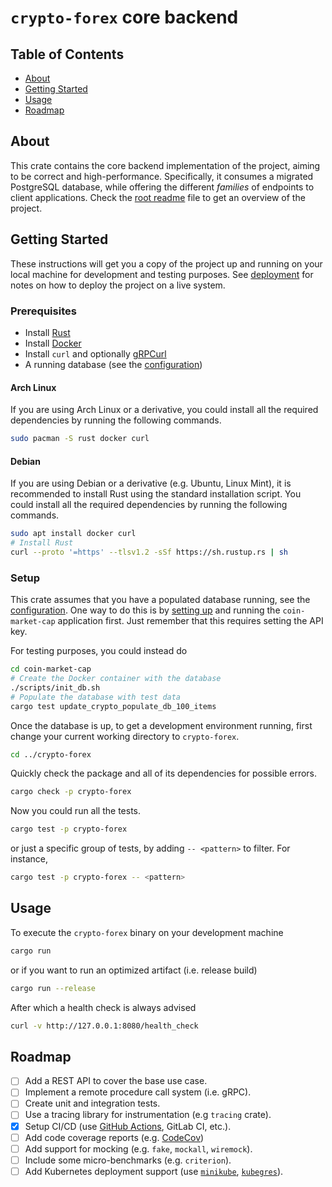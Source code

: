 # `crypto-forex` core backend

## Table of Contents

- [About](#about)
- [Getting Started](#getting_started)
- [Usage](#usage)
- [Roadmap](#roadmap)

## About <a name = "about"></a>

This crate contains the core backend implementation of the project, aiming to be correct and
high-performance. Specifically, it consumes a migrated PostgreSQL database, while offering the
different *families* of endpoints to client applications. Check the [root readme](../README.md) file
to get an overview of the project.

## Getting Started <a name = "getting_started"></a>

These instructions will get you a copy of the project up and running on your local machine for
development and testing purposes. See [deployment](../README.md#deployment) for notes on how to
deploy the project on a live system.

### Prerequisites

- Install [Rust](https://www.rust-lang.org/tools/install)
- Install [Docker](https://docs.docker.com/get-docker/)
- Install `curl` and optionally [gRPCurl](https://github.com/fullstorydev/grpcurl#installation)
- A running database (see the [configuration](./config/base.yaml))

#### Arch Linux
If you are using Arch Linux or a derivative, you could install all the required dependencies by
running the following commands.
```sh
sudo pacman -S rust docker curl
```

#### Debian
If you are using Debian or a derivative (e.g. Ubuntu, Linux Mint), it is recommended to install Rust
using the standard installation script. You could install all the required dependencies by running
the following commands.
```sh
sudo apt install docker curl
# Install Rust
curl --proto '=https' --tlsv1.2 -sSf https://sh.rustup.rs | sh
```

### Setup <a name = "setup"></a>

This crate assumes that you have a populated database running, see the [configuration](./config/base.yaml).
One way to do this is by [setting up](./coin-market-cap/README.md#setup) and running the `coin-market-cap` application first. Just remember that this requires setting the API key.

For testing purposes, you could instead do

```sh
cd coin-market-cap
# Create the Docker container with the database
./scripts/init_db.sh
# Populate the database with test data
cargo test update_crypto_populate_db_100_items
```

Once the database is up, to get a development environment running, first change your current working directory to `crypto-forex`.

```sh
cd ../crypto-forex
```

Quickly check the package and all of its dependencies for possible errors.
```sh
cargo check -p crypto-forex
```

Now you could run all the tests.

```sh
cargo test -p crypto-forex
```
or just a specific group of tests, by adding `-- <pattern>` to filter. For instance,

```sh
cargo test -p crypto-forex -- <pattern>
```

## Usage <a name = "usage"></a>

To execute the `crypto-forex` binary on your development machine
```sh
cargo run
```
or if you want to run an optimized artifact (i.e. release build)
```sh
cargo run --release
```

After which a health check is always advised
```sh
curl -v http://127.0.0.1:8080/health_check
```

## Roadmap <a name = "roadmap"></a>

- [ ] Add a REST API to cover the base use case.
- [ ] Implement a remote procedure call system (i.e. gRPC).
- [ ] Create unit and integration tests.
- [ ] Use a tracing library for instrumentation (e.g `tracing` crate).
- [x] Setup CI/CD (use [GitHub Actions](https://github.com/actions-rs), GitLab CI, etc.).
- [ ] Add code coverage reports (e.g. [CodeCov](https://codecov.io/))
- [ ] Add support for mocking (e.g. `fake`, `mockall`, `wiremock`).
- [ ] Include some micro-benchmarks (e.g. `criterion`).
- [ ] Add Kubernetes deployment support (use [`minikube`](https://minikube.sigs.k8s.io/docs/),
    [`kubegres`](https://www.kubegres.io/doc/getting-started.html)).